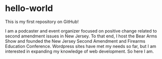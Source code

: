 # hello-world
This is my first repository on GitHub!

I am a podcaster and event organizer focused on positive change related to second amendment issues in New Jersey.  To that end, I host the Bear Arms Show and founded the New Jersey Second Amendment and Firearms Education Conference.  Wordpress sites have met my needs so far, but I am interested in expanding my knowledge of web development.  So here I am. 
